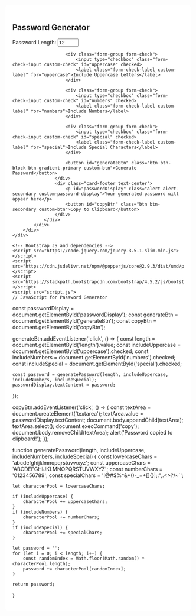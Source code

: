 <!DOCTYPE html>
<html lang="en">
<head>
    <meta charset="UTF-8">
    <meta name="viewport" content="width=device-width, initial-scale=1.0">
    <title>Password Generator</title>
    <!-- Bootstrap CSS -->
    <link href="https://stackpath.bootstrapcdn.com/bootstrap/4.5.2/css/bootstrap.min.css" rel="stylesheet">
    <!-- Custom CSS -->
    <link rel="stylesheet" href="style.css">
    <style>
        /* Custom Card Design */
.custom-card {
    background-color: #fff;
    border-radius: 10px;
    padding: 20px;
    transition: all 0.3s ease;
}

.custom-card:hover {
    transform: translateY(-5px);
    box-shadow: 0 5px 20px rgba(0, 0, 0, 0.1);
}

/* Header Styling */
.custom-header {
    background: linear-gradient(45deg, #007BFF, #6A11CB);
    border-radius: 10px 10px 0 0;
}

/* Custom Input, Button and Label Styling */
.custom-label {
    font-weight: bold;
    color: #6c757d;
}

.custom-input {
    border-radius: 5px;
    border: 1px solid #ddd;
    transition: border-color 0.3s;
}

.custom-input:focus {
    border-color: #007BFF;
}

.custom-btn {
    background: linear-gradient(45deg, #007BFF, #6A11CB);
    border: none;
    color: white;
    font-weight: bold;
    border-radius: 5px;
    transition: background 0.3s ease;
}

.custom-btn:hover {
    background: linear-gradient(45deg, #6A11CB, #007BFF);
    box-shadow: 0 4px 15px rgba(0, 123, 255, 0.5);
}

/* Checkbox Styling */
.custom-check {
    width: 20px;
    height: 20px;
}

/* Password Display Styling */
.custom-password-display {
    background-color: #f9f9f9;
    font-weight: bold;
    word-wrap: break-word;
    border: 1px solid #ddd;
    border-radius: 5px;
    padding: 10px;
}

/* Footer Button */
.custom-footer-btn {
    margin-top: 15px;
}

/* Hover Effects */
.custom-password-display {
    cursor: pointer;
    </style>
</head>
<body>
    <div class="container mt-5">
        <div class="row justify-content-center">
            <div class="col-md-6">
                <div class="card shadow-lg rounded custom-card">
                    <div class="card-header text-center bg-gradient-primary text-white custom-header">
                        <h2>Password Generator</h2>
                    </div>
                    <div class="card-body">
                        <div class="form-group">
                            <label for="length" class="custom-label">Password Length:</label>
                            <input type="number" class="form-control custom-input" id="length" value="12" min="4" max="30">
                        </div>
                        
                        <div class="form-group form-check">
                            <input type="checkbox" class="form-check-input custom-check" id="uppercase" checked>
                            <label class="form-check-label custom-label" for="uppercase">Include Uppercase Letters</label>
                        </div>

                        <div class="form-group form-check">
                            <input type="checkbox" class="form-check-input custom-check" id="numbers" checked>
                            <label class="form-check-label custom-label" for="numbers">Include Numbers</label>
                        </div>

                        <div class="form-group form-check">
                            <input type="checkbox" class="form-check-input custom-check" id="special" checked>
                            <label class="form-check-label custom-label" for="special">Include Special Characters</label>
                        </div>

                        <button id="generateBtn" class="btn btn-block btn-gradient-primary custom-btn">Generate Password</button>
                    </div>
                    <div class="card-footer text-center">
                        <p id="passwordDisplay" class="alert alert-secondary custom-password-display">Your generated password will appear here</p>
                        <button id="copyBtn" class="btn btn-secondary custom-btn">Copy to Clipboard</button>
                    </div>
                </div>
            </div>
        </div>
    </div>

    <!-- Bootstrap JS and dependencies -->
    <script src="https://code.jquery.com/jquery-3.5.1.slim.min.js"></script>
    <script src="https://cdn.jsdelivr.net/npm/@popperjs/core@2.9.3/dist/umd/popper.min.js"></script>
    <script src="https://stackpath.bootstrapcdn.com/bootstrap/4.5.2/js/bootstrap.min.js"></script>
    <script src="script.js">
    // JavaScript for Password Generator
const passwordDisplay = document.getElementById('passwordDisplay');
const generateBtn = document.getElementById('generateBtn');
const copyBtn = document.getElementById('copyBtn');

generateBtn.addEventListener('click', () => {
    const length = document.getElementById('length').value;
    const includeUppercase = document.getElementById('uppercase').checked;
    const includeNumbers = document.getElementById('numbers').checked;
    const includeSpecial = document.getElementById('special').checked;

    const password = generatePassword(length, includeUppercase, includeNumbers, includeSpecial);
    passwordDisplay.textContent = password;
});

copyBtn.addEventListener('click', () => {
    const textArea = document.createElement('textarea');
    textArea.value = passwordDisplay.textContent;
    document.body.appendChild(textArea);
    textArea.select();
    document.execCommand('copy');
    document.body.removeChild(textArea);
    alert('Password copied to clipboard!');
});

function generatePassword(length, includeUppercase, includeNumbers, includeSpecial) {
    const lowercaseChars = 'abcdefghijklmnopqrstuvwxyz';
    const uppercaseChars = 'ABCDEFGHIJKLMNOPQRSTUVWXYZ';
    const numberChars = '0123456789';
    const specialChars = '!@#$%^&*()-_=+[]{}|;:",.<>?/~`';

    let characterPool = lowercaseChars;

    if (includeUppercase) {
        characterPool += uppercaseChars;
    }
    if (includeNumbers) {
        characterPool += numberChars;
    }
    if (includeSpecial) {
        characterPool += specialChars;
    }

    let password = '';
    for (let i = 0; i < length; i++) {
        const randomIndex = Math.floor(Math.random() * characterPool.length);
        password += characterPool[randomIndex];
    }

    return password;
}</script>
</body>
</html>
